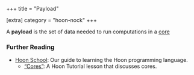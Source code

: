 +++
title = "Payload"

[extra]
category = "hoon-nock"
+++

A **payload** is the set of data needed to run computations in a [core](/reference/glossary/core)

### Further Reading

- [Hoon School](/guides/core/hoon-school/): Our guide to learning the Hoon programming language.
  - [“Cores”](/guides/core/hoon-school/F-cores#cores): A Hoon Tutorial lesson that discusses cores.
